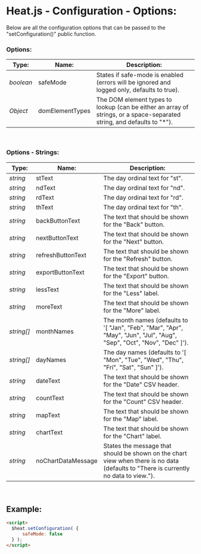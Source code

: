 # Heat.js - Configuration - Options:

Below are all the configuration options that can be passed to the "setConfiguration()" public function.


### Options:

| Type: | Name: | Description: |
| --- | --- | --- |
| *boolean* | safeMode | States if safe-mode is enabled (errors will be ignored and logged only, defaults to true). |
| *Object* | domElementTypes | The DOM element types to lookup (can be either an array of strings, or a space-separated string, and defaults to "*"). |

<br/>


### Options - Strings:

| Type: | Name: | Description: |
| --- | --- | --- |
| *string* | stText | The day ordinal text for "st". |
| *string* | ndText | The day ordinal text for "nd". |
| *string* | rdText | The day ordinal text for "rd". |
| *string* | thText | The day ordinal text for "th". |
| *string* | backButtonText | The text that should be shown for the "Back" button. |
| *string* | nextButtonText | The text that should be shown for the "Next" button. |
| *string* | refreshButtonText | The text that should be shown for the "Refresh" button. |
| *string* | exportButtonText | The text that should be shown for the "Export" button. |
| *string* | lessText | The text that should be shown for the "Less" label. |
| *string* | moreText | The text that should be shown for the "More" label. |
| *string[]* | monthNames | The month names (defaults to '[ "Jan", "Feb", "Mar", "Apr", "May", "Jun", "Jul", "Aug", "Sep", "Oct", "Nov", "Dec" ]'). |
| *string[]* | dayNames | The day names (defaults to '[ "Mon", "Tue", "Wed", "Thu", "Fri", "Sat", "Sun" ]'). |
| *string* | dateText | The text that should be shown for the "Date" CSV header. |
| *string* | countText | The text that should be shown for the "Count" CSV header. |
| *string* | mapText | The text that should be shown for the "Map" label. |
| *string* | chartText | The text that should be shown for the "Chart" label. |
| *string* | noChartDataMessage | States the message that should be shown on the chart view when there is no data (defaults to "There is currently no data to view."). |

<br/>


## Example:

```markdown
<script> 
  $heat.setConfiguration( {
      safeMode: false
  } );
</script>
```